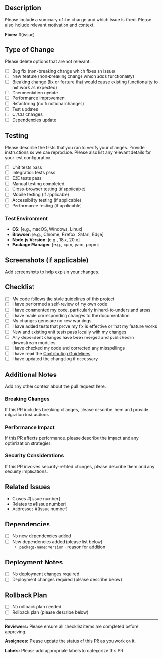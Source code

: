 ## Description

Please include a summary of the change and which issue is fixed. Please also include relevant motivation and context.

**Fixes:** #(issue)

## Type of Change

Please delete options that are not relevant.

- [ ] Bug fix (non-breaking change which fixes an issue)
- [ ] New feature (non-breaking change which adds functionality)
- [ ] Breaking change (fix or feature that would cause existing functionality to not work as expected)
- [ ] Documentation update
- [ ] Performance improvement
- [ ] Refactoring (no functional changes)
- [ ] Test updates
- [ ] CI/CD changes
- [ ] Dependencies update

## Testing

Please describe the tests that you ran to verify your changes. Provide instructions so we can reproduce. Please also list any relevant details for your test configuration.

- [ ] Unit tests pass
- [ ] Integration tests pass
- [ ] E2E tests pass
- [ ] Manual testing completed
- [ ] Cross-browser testing (if applicable)
- [ ] Mobile testing (if applicable)
- [ ] Accessibility testing (if applicable)
- [ ] Performance testing (if applicable)

### Test Environment

- **OS**: [e.g., macOS, Windows, Linux]
- **Browser**: [e.g., Chrome, Firefox, Safari, Edge]
- **Node.js Version**: [e.g., 18.x, 20.x]
- **Package Manager**: [e.g., npm, yarn, pnpm]

## Screenshots (if applicable)

Add screenshots to help explain your changes.

## Checklist

- [ ] My code follows the style guidelines of this project
- [ ] I have performed a self-review of my own code
- [ ] I have commented my code, particularly in hard-to-understand areas
- [ ] I have made corresponding changes to the documentation
- [ ] My changes generate no new warnings
- [ ] I have added tests that prove my fix is effective or that my feature works
- [ ] New and existing unit tests pass locally with my changes
- [ ] Any dependent changes have been merged and published in downstream modules
- [ ] I have checked my code and corrected any misspellings
- [ ] I have read the [Contributing Guidelines](CONTRIBUTING.md)
- [ ] I have updated the changelog if necessary

## Additional Notes

Add any other context about the pull request here.

### Breaking Changes

If this PR includes breaking changes, please describe them and provide migration instructions.

### Performance Impact

If this PR affects performance, please describe the impact and any optimization strategies.

### Security Considerations

If this PR involves security-related changes, please describe them and any security implications.

## Related Issues

- Closes #[issue number]
- Relates to #[issue number]
- Addresses #[issue number]

## Dependencies

- [ ] No new dependencies added
- [ ] New dependencies added (please list below)
  - `package-name`: `version` - reason for addition

## Deployment Notes

- [ ] No deployment changes required
- [ ] Deployment changes required (please describe below)

## Rollback Plan

- [ ] No rollback plan needed
- [ ] Rollback plan (please describe below)

---

**Reviewers:** Please ensure all checklist items are completed before approving.

**Assignees:** Please update the status of this PR as you work on it.

**Labels:** Please add appropriate labels to categorize this PR.

